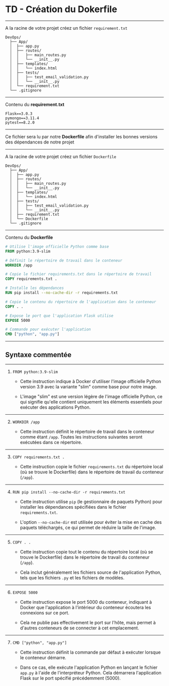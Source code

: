 # TD - Création du Dokerfile

----

A la racine de votre projet créez un fichier `requirement.txt`

```UML
DevOps/
  ├── App/
  │  ├── app.py
  │  ├── routes/
  │  │   ├── main_routes.py
  │  │   └── __init__.py 
  │  ├── templates/
  │  │   └── index.html
  │  ├── tests/
  │  │   ├── test_email_validation.py
  │  │   └── __init__.py 
  │  └── requirement.txt
  └── .gitignore
```

----

Contenu du **requirement.txt**

```TXT
Flask==3.0.3
pymongo==3.11.4
pytest==8.2.0
```

----

Ce fichier sera lu par notre **Dockerfile** afin d'installer les bonnes versions des dépendances de notre projet

----

A la racine de votre projet créez un fichier `Dockerfile`

```UML
DevOps/
  ├── App/
  │  ├── app.py
  │  ├── routes/
  │  │   ├── main_routes.py
  │  │   └── __init__.py 
  │  ├── templates/
  │  │   └── index.html
  │  ├── tests/
  │  │   ├── test_email_validation.py
  │  │   └── __init__.py 
  │  ├── requirement.txt
  │  └── Dockerfile
  └── .gitignore
```

----

Contenu du **Dockerfile**

```dockerfile
# Utilise l'image officielle Python comme base
FROM python:3.9-slim

# Définit le répertoire de travail dans le conteneur
WORKDIR /app

# Copie le fichier requirements.txt dans le répertoire de travail
COPY requirements.txt .

# Installe les dépendances
RUN pip install --no-cache-dir -r requirements.txt

# Copie le contenu du répertoire de l'application dans le conteneur
COPY . .

# Expose le port que l'application Flask utilise
EXPOSE 5000

# Commande pour exécuter l'application
CMD ["python", "app.py"]
```

----

## Syntaxe commentée

----

1. `FROM python:3.9-slim`

   - Cette instruction indique à Docker d'utiliser l'image officielle Python version 3.9 avec la variante "slim" comme base pour notre image.

   - L'image "slim" est une version légère de l'image officielle Python, ce qui signifie qu'elle contient uniquement les éléments essentiels pour exécuter des applications Python.

----

2. `WORKDIR /app`

   - Cette instruction définit le répertoire de travail dans le conteneur comme étant `/app`. Toutes les instructions suivantes seront exécutées dans ce répertoire.

----

3. `COPY requirements.txt .`

   - Cette instruction copie le fichier `requirements.txt` du répertoire local (où se trouve le Dockerfile) dans le répertoire de travail du conteneur (`/app`).

----

4. `RUN pip install --no-cache-dir -r requirements.txt`

   - Cette instruction utilise `pip` (le gestionnaire de paquets Python) pour installer les dépendances spécifiées dans le fichier `requirements.txt`.

   - L'option `--no-cache-dir` est utilisée pour éviter la mise en cache des paquets téléchargés, ce qui permet de réduire la taille de l'image.

----

5. `COPY . .`

   - Cette instruction copie tout le contenu du répertoire local (où se trouve le Dockerfile) dans le répertoire de travail du conteneur (`/app`).

   - Cela inclut généralement les fichiers source de l'application Python, tels que les fichiers `.py` et les fichiers de modèles.

----

6. `EXPOSE 5000`

   - Cette instruction expose le port 5000 du conteneur, indiquant à Docker que l'application à l'intérieur du conteneur écoutera les connexions sur ce port.

   - Cela ne publie pas effectivement le port sur l'hôte, mais permet à d'autres conteneurs de se connecter à cet emplacement.

----

7. `CMD ["python", "app.py"]`

   - Cette instruction définit la commande par défaut à exécuter lorsque le conteneur démarre.

   - Dans ce cas, elle exécute l'application Python en lançant le fichier `app.py` à l'aide de l'interpréteur Python. Cela démarrera l'application Flask sur le port spécifié précédemment (5000).
